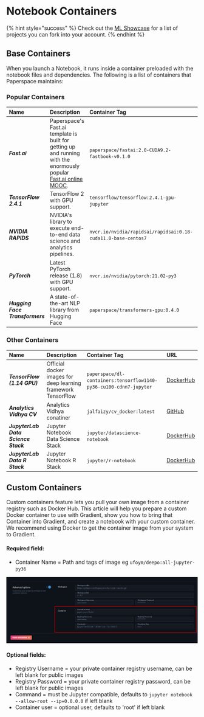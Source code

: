 # Notebook Containers

{% hint style="success" %}
Check out the [ML Showcase](https://ml-showcase.paperspace.com/) for a list of projects you can fork into your account.
{% endhint %}

## Base Containers

When you launch a Notebook, it runs inside a container preloaded with the notebook files and dependencies.  The following is a list of containers that Paperspace maintains:

### Popular Containers

| Name | Description | Container Tag | URL |
| :--- | :--- | :--- | :--- |
| _**Fast.ai**_                | Paperspace's Fast.ai template is built for getting up and running with the enormously popular [Fast.ai online MOOC](http://www.fast.ai/).  | `paperspace/fastai:2.0-CUDA9.2-fastbook-v0.1.0` | [GitHub](https://github.com/Paperspace/fastai-docker) |
| _**TensorFlow 2.4.1**_ | TensorFlow 2 with GPU support.  | `tensorflow/tensorflow:2.4.1-gpu-jupyter` | \*\*\*\*[DockerHub](https://hub.docker.com/r/tensorflow/tensorflow) |
| _**NVIDIA RAPIDS**_ | NVIDIA's library to execute end-to-end data science and analytics pipelines. | `nvcr.io/nvidia/rapidsai/rapidsai:0.18-cuda11.0-base-centos7` |  [NVIDIA](https://hub.docker.com/r/rapidsai/rapidsai/tags) |
| _**PyTorch**_ | Latest PyTorch release \(1.8\) with GPU support.  | `nvcr.io/nvidia/pytorch:21.02-py3` | [DockerHub](https://hub.docker.com/r/pytorch/pytorch) |
| _**Hugging Face Transformers**_ | A state-of-the-art NLP library from Hugging Face | `paperspace/transformers-gpu:0.4.0` | [DockerHub](https://hub.docker.com/r/paperspace/transformers-gpu) |

### Other Containers

| Name | Description | Container Tag | URL |
| :--- | :--- | :--- | :--- |
| _**TensorFlow \(1.14 GPU\)**_ | Official docker images for deep learning framework TensorFlow | `paperspace/dl-containers:tensorflow1140-py36-cu100-cdnn7-jupyter` | [DockerHub](https://hub.docker.com/r/tensorflow/tensorflow/) |
| _**Analytics Vidhya CV**_ | Analytics Vidhya conatiner  | `jalfaizy/cv_docker:latest` | [GitHub](https://github.com/ufoym/deepo) |
| _**JupyterLab Data Science Stack**_ | Jupyter Notebook Data Science Stack | `jupyter/datascience-notebook` | [DockerHub](https://hub.docker.com/r/jupyter/datascience-notebook/) |
| _**JupyterLab Data R Stack**_ | Jupyter Notebook R Stack | `jupyter/r-notebook` | [DockerHub](https://hub.docker.com/r/jupyter/r-notebook/) |

## Custom Containers

Custom containers feature lets you pull your own image from a container registry such as Docker Hub. This article will help you prepare a custom Docker container to use with Gradient, show you how to bring that Container into Gradient, and create a notebook with your custom container. We recommend using Docker to get the container image from your system to Gradient. 

#### Required field:

* Container Name = Path and tags of image eg `ufoym/deepo:all-jupyter-py36`

![](../../../.gitbook/assets/image%20%288%29.png)

#### Optional fields:

* Registry Username = your private container registry username, can be left blank for public images
* Registry Password = your private container registry password, can be left blank for public images
* Command = must be Jupyter compatible, defaults to `jupyter notebook --allow-root --ip=0.0.0.0` if left blank
* Container user = optional user, defaults to 'root' if left blank

